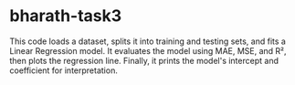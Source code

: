 # bharath-task3
This code loads a dataset, splits it into training and testing sets, and fits a Linear Regression model. It evaluates the model using MAE, MSE, and R², then plots the regression line. Finally, it prints the model's intercept and coefficient for interpretation.
